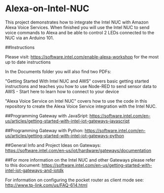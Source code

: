 # Alexa-on-Intel-NUC

This project demonstrates how to integrate the Intel NUC with Amazon Alexa Voice Services. When finished you will use the Intel NUC to send voice commands to Alexa and be able to control 2 LEDs connected to the NUC via an Arduino 101.   

##Instructions 

Please visit: https://software.intel.com/enable-alexa-workshop for the most up to date instructions

In the Documents folder you will also find two PDFs: 

"Getting Started With Intel NUC and AWS" covers basic getting started instructions and teaches you how to use Node-RED to send sensor data to AWS - Start here to learn how to connect to your device 


"Alexa Voice Service on Intel NUC" covers how to use the code in this repository to create the Alexa Voice Service integration with the Intel NUC.

##Programming Gateway with JavaSript: https://software.intel.com/en-us/articles/getting-started-with-intel-iot-gateways-javascript

##Programming Gateway with Python: https://software.intel.com/en-us/articles/getting-started-with-intel-iot-gateways-python

##General Info and Project Ideas on Gateways: https://software.intel.com/en-us/iot/hardware/gateways/documentation

##For more information on the Intel NUC and other Gateways please refer to this document: https://software.intel.com/en-us/getting-started-with-intel-iot-gateways-and-iotdk

For information on configuring the pocket router as client mode see: http://www.tp-link.com/us/FAQ-614.html



